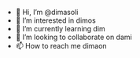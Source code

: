 - 👋 Hi, I’m @dimasoli
- 👀 I’m interested in dimos
- 🌱 I’m currently learning dim
- 💞️ I’m looking to collaborate on dami
- 📫 How to reach me dimaon

<!---
dimasoli/dimasoli is a ✨ special ✨ repository because its `README.md` (this file) appears on your GitHub profile.
You can click the Preview link to take a look at your changes.
--->

